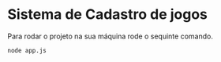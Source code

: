 <h1> Sistema de Cadastro de jogos   </h1>

 Para rodar o projeto na sua máquina rode o sequinte comando.

```
node app.js 
```
